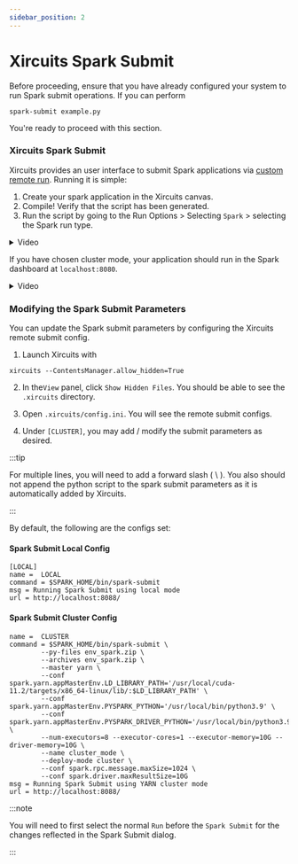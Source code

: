 ```yaml
---
sidebar_position: 2
---
```


# Xircuits Spark Submit

Before proceeding, ensure that you have already configured your system to run Spark submit operations. If you can perform
```
spark-submit example.py
```
You're ready to proceed with this section.

### Xircuits Spark Submit

Xircuits provides an user interface to submit Spark applications via [custom remote run](main/xircuits-interface/remote-run.md). Running it is simple:

1. Create your spark application in the Xircuits canvas.
2. Compile! Verify that the script has been generated.
3. Run the script by going to the Run Options  > Selecting `Spark` > selecting the Spark run type.

<details>
  <summary>Video</summary>
  <p align="center">
  <img src="/img/docs/spark-remote-submit.gif"></img></p>
</details>

If you have chosen cluster mode, your application should run in the Spark dashboard at `localhost:8080`.

<details>
  <summary>Video</summary>
  <p align="center">
  <img src="/img/docs/spark-submit-cluster.gif"></img></p>
</details>


### Modifying the Spark Submit Parameters

You can update the Spark submit parameters by configuring the Xircuits remote submit config.

1. Launch Xircuits with
```
xircuits --ContentsManager.allow_hidden=True
```
2. In the`View` panel, click `Show Hidden Files`. You should be able to see the `.xircuits` directory.

3. Open `.xircuits/config.ini`. You will see the remote submit configs.

4. Under `[CLUSTER]`, you may add / modify the submit parameters as desired.

:::tip

 For multiple lines, you will need to add a forward slash ( \\ ). You also should not append the python script to the spark submit parameters as it is automatically added by Xircuits.

:::


By default, the following are the configs set:

#### Spark Submit Local Config
```
[LOCAL]
name =  LOCAL
command = $SPARK_HOME/bin/spark-submit
msg = Running Spark Submit using local mode 
url = http://localhost:8088/
```

#### Spark Submit Cluster Config

```
name =  CLUSTER
command = $SPARK_HOME/bin/spark-submit \
        --py-files env_spark.zip \
        --archives env_spark.zip \
        --master yarn \
        --conf spark.yarn.appMasterEnv.LD_LIBRARY_PATH='/usr/local/cuda-11.2/targets/x86_64-linux/lib/:$LD_LIBRARY_PATH' \
        --conf spark.yarn.appMasterEnv.PYSPARK_PYTHON='/usr/local/bin/python3.9' \
        --conf spark.yarn.appMasterEnv.PYSPARK_DRIVER_PYTHON='/usr/local/bin/python3.9' \
        --num-executors=8 --executor-cores=1 --executor-memory=10G --driver-memory=10G \
        --name cluster_mode \
        --deploy-mode cluster \
        --conf spark.rpc.message.maxSize=1024 \
        --conf spark.driver.maxResultSize=10G 
msg = Running Spark Submit using YARN cluster mode 
url = http://localhost:8088/
```

:::note

You will need to first select the normal `Run` before the `Spark Submit` for the changes reflected in the Spark Submit dialog. 

:::